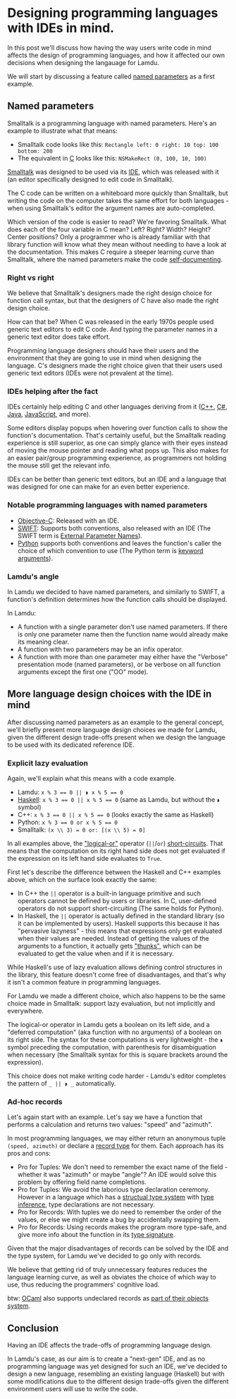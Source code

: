 # Designing programming languages with IDEs in mind.

In this post we'll discuss how having the way users write code in mind affects
the design of programming languages,
and how it affected our own decisions when designing the langauage for Lamdu.

We will start by discussing a feature called
[named parameters]((https://en.wikipedia.org/wiki/Named_parameter))
as a first example.

## Named parameters

Smalltalk is a programming language with named parameters.
Here's an example to illustrate what that means:

* Smalltalk code looks like this:
  `Rectangle left: 0 right: 10 top: 100 bottom: 200`
* The equivalent in
  [C](https://en.wikipedia.org/wiki/C_\(programming_language\))
  looks like this:
  `NSMakeRect (0, 100, 10, 100)`

[Smalltalk](https://en.wikipedia.org/wiki/Smalltalk)
was designed to be used via its
[IDE](https://en.wikipedia.org/wiki/Integrated_development_environment),
which was released with it
(an editor specifically designed to edit code in Smalltalk).

The C code can be written on a whiteboard more quickly than Smalltalk,
but writing the code on the computer takes the same effort for both languages -
when using Smalltalk's editor the argument names are auto-completed.

Which version of the code is easier to read? We're favoring Smalltalk.
What does each of the four variable in C mean?
Left? Right? Width? Height? Center positions?
Only a programmer who is already familiar with that library function
will know what they mean without needing to have a look at the documentation.
This makes C require a steeper learning curve than Smalltalk,
where the named parameters make the code
[self-documenting](https://en.wikipedia.org/wiki/Self-documenting).

### Right vs right

We believe that Smalltalk's designers made
the right design choice for function call syntax,
but that the designers of C have also made the right design choice.

How can that be?
When C was released in the early 1970s people used
generic text editors to edit C code.
And typing the parameter names in a generic text editor does take effort.

Programming language designers should have their users and the environment
that they are going to use in mind when designing the language.
C's designers made the right choice
given that their users used generic text editors
(IDEs were not prevalent at the time).

### IDEs helping after the fact

IDEs certainly help editing C and other languages deriving from it
([C++](https://en.wikipedia.org/wiki/C%2B%2B),
[C#](https://en.wikipedia.org/wiki/C_Sharp_\(programming_language\)),
[Java](https://en.wikipedia.org/wiki/Java_\(programming_language\)),
[JavaScript](https://en.wikipedia.org/wiki/JavaScript),
and more).

Some editors display popups when hovering over function calls
to show the function's documentation.
That's certainly useful, but the Smalltalk reading experience
is still superior, as one can simply glance with their eyes instead of moving
the mouse pointer and reading what pops up.
This also makes for an easier pair/group programming experience,
as programmers not holding the mouse still get the relevant info.

IDEs can be better than generic text editors,
but an IDE and a language that was designed for one
can make for an even better experience.

### Notable programming languages with named parameters

* [Objective-C](https://en.wikipedia.org/wiki/Objective-C):
  Released with an IDE.
* [SWIFT](https://en.wikipedia.org/wiki/Swift_\(programming_language\)):
  Supports both conventions, also released with an IDE
  (The SWIFT term is
  [External Parameter Names](https://developer.apple.com/library/ios/documentation/Swift/Conceptual/Swift_Programming_Language/Functions.html#//apple_ref/doc/uid/TP40014097-CH10-ID167)).
* [Python](https://www.python.org) supports both conventions and leaves the
  function's caller the choice of which convention to use
  (The Python term is
  [keyword arguments](https://docs.python.org/3.5/glossary.html#term-argument)).

### Lamdu's angle

In Lamdu we decided to have named parameters, and similarly to SWIFT,
a function's definition determines how the function calls should be displayed.

In Lamdu:

* A function with a single parameter don't use named parameters.
  If there is only one parameter name then
  the function name would already make its meaning clear.
* A function with two parameters may be an infix operator.
* A function with more than one parameter may either have the
  "Verbose" presentation mode (named parameters),
  or be verbose on all function arguments except the first one ("OO" mode).

## More language design choices with the IDE in mind

After discussing named parameters as an example to the general concept,
we'll briefly present more language design choices we made for Lamdu,
given the different design trade-offs present when we design the language to
be used with its dedicated reference IDE.

### Explicit lazy evaluation

Again, we'll explain what this means with a code example.

* Lamdu: `x % 3 == 0 || ◗ x % 5 == 0`
* [Haskell](https://www.haskell.org):
  `x % 3 == 0 || x % 5 == 0` (same as Lamdu, but without the `◗` symbol)
* C++: `x % 3 == 0 || x % 5 == 0` (looks exactly the same as Haskell)
* Python: `x % 3 == 0 or x % 5 == 0`
* Smalltalk: ``(x \\ 3) = 0 or: [(x \\ 5) = 0]``

In all examples above, the
["logical-or"](https://en.wikipedia.org/wiki/Logical_disjunction)
operator (`||`/`or`)
[short-circuits](https://en.wikipedia.org/wiki/Short-circuit_evaluation).
That means that the computation on its right hand side does not get evaluated
if the expression on its left hand side evaluates to `True`.

First let's describe the difference between the Haskell and C++ examples above,
which on the surface look exactly the same:
* In C++ the `||` operator is a built-in language primitive
  and such operators cannot be defined by users or libraries.
  In C, user-defined operators do not support short-circuiting
  (The same holds for Python).
* In Haskell, the `||` operator is actually defined in the standard library
  (so it can be implemented by users). Haskell supports this because it has
  "pervasive lazyness" - this means that expressions only get evaluated
  when their values are needed.
  Instead of getting the values of the arguments to a function, it actually
  gets ["thunks"](https://en.wikipedia.org/wiki/Thunk),
  which can be evaluated to get the value when and if it is necessary.

While Haskell's use of lazy evaluation allows
defining control structures in the library,
this feature doesn't come free of disadvantages,
and that's why it isn't a common feature in programming languages.

For Lamdu we made a different choice, which also happens to be the same choice
made in Smalltalk: support lazy evaluation, but not implicitly and everywhere.

The logical-or operator in Lamdu gets a boolean on its left side, and a
"deferred computation" (aka function with no arguments)
of a boolean on its right side.
The syntax for these computations is very lightweight -
the `◗` symbol preceding the computation,
with parenthesis for disambiguation when necessary
(the Smalltalk syntax for this is square brackets around the expression).

This choice does not make writing code harder -
Lamdu's editor completes the pattern of `_ || ◗ _` automatically.

### Ad-hoc records

Let's again start with an example.
Let's say we have a function that performs a calculation and returns two values:
"speed" and "azimuth".

In most programming languages, we may either return an anonymous tuple
`(speed, azimuth)` or declare a
[record type](https://en.wikipedia.org/wiki/Record_(computer_science))
for them.
Each approach has its pros and cons:

* Pro for Tuples: We don't need to remember the exact name of the field -
  whether it was "azimuth" or maybe "angle"?
  An IDE would solve this problem by offering field name completions.
* Pro for Tuples: We avoid the laborious type declaration ceremony.
  However in a language which has a
  [structual type system](https://en.wikipedia.org/wiki/Structural_type_system)
  with
  [type inference](https://en.wikipedia.org/wiki/Type_inference),
  type declarations are not necessary.
* Pro for Records: With tuples we do need to remember the order of the values,
  or else we might create a bug by accidentally swapping them.
* Pro for Records: Using records makes the program more type-safe,
  and give more info about the function in its
  [type signature](https://en.wikipedia.org/wiki/Type_signature).

Given that the major disadvantages of records
can be solved by the IDE and the type system,
for Lamdu we've decided to go only with records.

We believe that getting rid of truly unnecessary features
reduces the language learning curve,
as well as obviates the choice of which way to use,
thus reducing the programmers' cognitive load.

btw: [OCaml](https://ocaml.org) also supports undeclared records as
[part of their objects system](https://ocaml.org/learn/tutorials/objects.html#Immediateobjectsandobjecttypes).

## Conclusion

Having an IDE affects the trade-offs of programming language design.

In Lamdu's case, as our aim is to create a "next-gen" IDE,
and as no programming language was yet designed for such an IDE,
we've decided to design a new language,
resembling an existing language (Haskell)
but with some modifications due to the different design trade-offs given the
different environment users will use to write the code.
